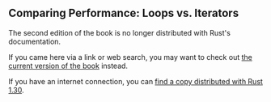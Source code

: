 ## Comparing Performance: Loops vs. Iterators

The second edition of the book is no longer distributed with Rust's documentation.

If you came here via a link or web search, you may want to check out [the current
version of the book](../ch13-04-performance.md) instead.

If you have an internet connection, you can [find a copy distributed with
Rust
1.30](https://doc.rust-lang.org/1.30.0/book/second-edition/ch13-04-performance.html).
